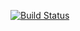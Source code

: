 
[![Build Status](https://travis-ci.org/robisys/robidock.svg)](https://hub.docker.com/r/robidock/robidock/)
